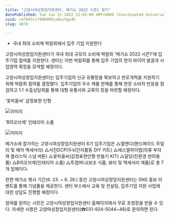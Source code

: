 ```yaml
---
title: "고양시여성창업지원센터, 메가쇼 2022 시즌1 참가"
datePublished: Tue Jun 21 2022 23:03:09 GMT+0000 (Coordinated Universal Time)
cuid: cm7043rs7000409jx0wi5gy4h
slug: 4078

---
```



- 국내 최대 소비재 박람회에서 입주 기업 지원한다

고양시여성창업지원센터가 국내 최대 규모의 소비재 박람회 '메가쇼 2022 시즌1'에 입주기업 참여를 지원한다. 센터는 이번 박람회를 통해 입주 기업의 현지 바이어 발굴과 사업영역 확장을 모색할 예정이다.

고양시여성창업지원센터는 입주기업의 신규 유통망을 확보하고 판로개척을 지원하기 위해 박람회 참여를 결정했다. 입주기업의 우수 제품 판매를 통해 현장 소비자 반응을 점검하고 1:1 수출상담회를 통해 대형 유통사와 교류의 장을 마련할 예정이다.

'꽃피울씨' 감정표현 인형

![이미지](https://cdn.hashnode.com/res/hashnode/image/upload/v1739255976839/3dec5746-aaf2-46b6-bd41-0af5465717e9.jpeg)

'B의오브제’ 인테리어 소품

![이미지](https://cdn.hashnode.com/res/hashnode/image/upload/v1739255979328/b85e3f50-3990-468f-a514-17ee14f0678e.jpeg)

메가쇼에 참가하는 고양시여성창업지원센터 6기 입주기업은 △엘엔디(핸드메이드 주얼리 및 헤어 액세서리) △서진DCP(두뇌인지활동 DIY 키트) △에스엘하이탭(의류 부자재 플라스틱 스냅 버튼) △꽃피울씨(감정표현인형 만들기 KIT) △달당(친환경 반려용품) △B의오브제(인테리어 소품) △투컴퍼니(보조 식품, 뷰티 및 액세서리 제품)로 총 7개 업체이다.

한편 메가쇼 행사 기간(6. 23. ~ 6. 26.) 동안 고양시여성창업지원센터는 SNS 홍보 이벤트를 통해 기념품을 제공한다. 센터 부스에서 교육 및 컨설팅, 입주기업 지원 사업에 대한 상담도 진행할 예정이다.

참여를 원하는 시민은 고양시여성창업지원센터 홈페이지에서 무료 초청장을 받을 수 있다. 자세한 사항은 고양여성창업지원센터(☎031-924-5044~46)로 문의하면 된다.